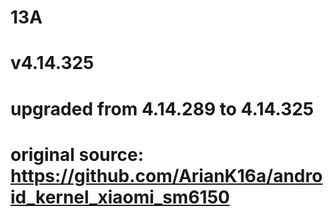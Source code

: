 # 13A
# v4.14.325 
# upgraded from 4.14.289 to 4.14.325
# original source: https://github.com/ArianK16a/android_kernel_xiaomi_sm6150
